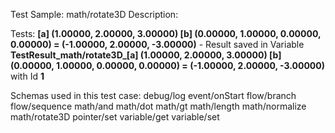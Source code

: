 Test Sample: math/rotate3D
Description: 

Tests:
	**[a] (1.00000, 2.00000, 3.00000) [b] (0.00000, 1.00000, 0.00000, 0.00000) = (-1.00000, 2.00000, -3.00000)** - Result saved in Variable **TestResult_math/rotate3D_[a] (1.00000, 2.00000, 3.00000) [b] (0.00000, 1.00000, 0.00000, 0.00000) = (-1.00000, 2.00000, -3.00000)** with Id **1**

Schemas used in this test case:
	debug/log
	event/onStart
	flow/branch
	flow/sequence
	math/and
	math/dot
	math/gt
	math/length
	math/normalize
	math/rotate3D
	pointer/set
	variable/get
	variable/set
